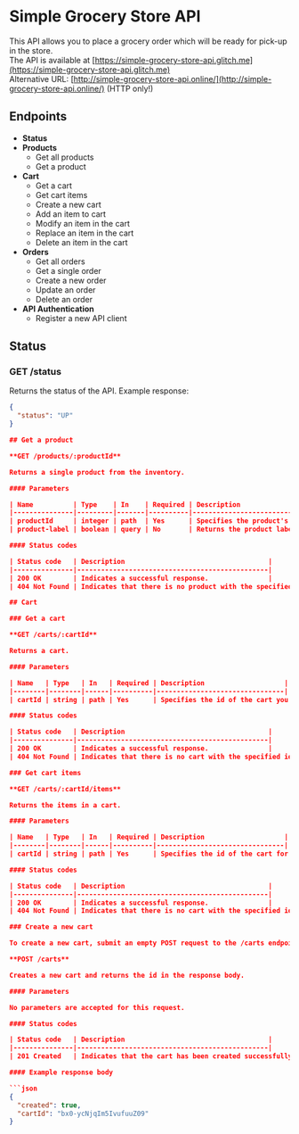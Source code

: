 # Simple Grocery Store API

This API allows you to place a grocery order which will be ready for pick-up in the store.  
The API is available at [https://simple-grocery-store-api.glitch.me](https://simple-grocery-store-api.glitch.me)  
Alternative URL: [http://simple-grocery-store-api.online/](http://simple-grocery-store-api.online/) (HTTP only!)

## Endpoints

- **Status**
- **Products**
  - Get all products
  - Get a product
- **Cart**
  - Get a cart
  - Get cart items
  - Create a new cart
  - Add an item to cart
  - Modify an item in the cart
  - Replace an item in the cart
  - Delete an item in the cart
- **Orders**
  - Get all orders
  - Get a single order
  - Create a new order
  - Update an order
  - Delete an order
- **API Authentication**
  - Register a new API client

## Status

### GET /status

Returns the status of the API. Example response:

```json
{
  "status": "UP"
}

## Get a product

**GET /products/:productId**

Returns a single product from the inventory.

#### Parameters

| Name          | Type    | In    | Required | Description                                  |
|---------------|---------|-------|----------|----------------------------------------------|
| productId     | integer | path  | Yes      | Specifies the product's id you wish to retrieve. |
| product-label | boolean | query | No       | Returns the product label in PDF format.     |

#### Status codes

| Status code   | Description                                    |
|---------------|------------------------------------------------|
| 200 OK        | Indicates a successful response.               |
| 404 Not Found | Indicates that there is no product with the specified id. |

## Cart

### Get a cart

**GET /carts/:cartId**

Returns a cart.

#### Parameters

| Name   | Type   | In   | Required | Description                    |
|--------|--------|------|----------|--------------------------------|
| cartId | string | path | Yes      | Specifies the id of the cart you wish to retrieve. |

#### Status codes

| Status code   | Description                                    |
|---------------|------------------------------------------------|
| 200 OK        | Indicates a successful response.               |
| 404 Not Found | Indicates that there is no cart with the specified id. |

### Get cart items

**GET /carts/:cartId/items**

Returns the items in a cart.

#### Parameters

| Name   | Type   | In   | Required | Description                    |
|--------|--------|------|----------|--------------------------------|
| cartId | string | path | Yes      | Specifies the id of the cart for which you wish to retrieve the items. |

#### Status codes

| Status code   | Description                                    |
|---------------|------------------------------------------------|
| 200 OK        | Indicates a successful response.               |
| 404 Not Found | Indicates that there is no cart with the specified id. |

### Create a new cart

To create a new cart, submit an empty POST request to the /carts endpoint.

**POST /carts**

Creates a new cart and returns the id in the response body.

#### Parameters

No parameters are accepted for this request.

#### Status codes

| Status code   | Description                                    |
|---------------|------------------------------------------------|
| 201 Created   | Indicates that the cart has been created successfully. |

#### Example response body

```json
{
  "created": true,
  "cartId": "bx0-ycNjqIm5IvufuuZ09"
}
